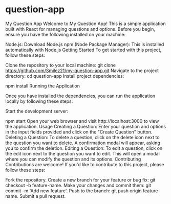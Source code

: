 
# question-app
My Question App
Welcome to My Question App! This is a simple application built with React for managing questions and options.
Before you begin, ensure you have the following installed on your machine:

Node.js: Download Node.js
npm (Node Package Manager): This is installed automatically with Node.js
Getting Started
To get started with this project, follow these steps:

Clone the repository to your local machine:
git clone https://github.com/Smilez21/my-question-app.git
Navigate to the project directory:
cd question-app
Install project dependencies:

npm install
Running the Application

Once you have installed the dependencies, you can run the application locally by following these steps:

Start the development server:

npm start
Open your web browser and visit http://localhost:3000 to view the application.
Usage
Creating a Question: Enter your question and options in the input fields provided and click on the "Create Question" button.
Deleting a Question: To delete a question, click on the delete icon next to the question you want to delete. A confirmation modal will appear, asking you to confirm the deletion.
Editing a Question: To edit a question, click on the edit icon next to the question you want to edit. This will open a modal where you can modify the question and its options.
Contributing
Contributions are welcome! If you'd like to contribute to this project, please follow these steps:

Fork the repository.
Create a new branch for your feature or bug fix: git checkout -b feature-name.
Make your changes and commit them: git commit -m 'Add new feature'.
Push to the branch: git push origin feature-name.
Submit a pull request.
